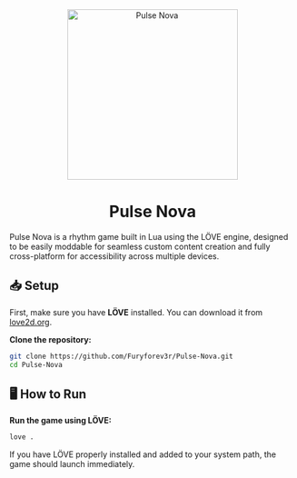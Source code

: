 <div align="center">
  <img src="https://github.com/user-attachments/assets/5216b189-f45b-46f2-9920-fd6982581aa9" alt="Pulse Nova" width="300"/>
  <h1>Pulse Nova</h1>
</div>

Pulse Nova is a rhythm game built in Lua using the LÖVE engine, designed to be easily moddable for seamless custom content creation and fully cross-platform for accessibility across multiple devices.

## 📥 Setup  
First, make sure you have **LÖVE** installed. You can download it from [love2d.org](https://love2d.org/).  

**Clone the repository:**  
```bash
git clone https://github.com/Furyforev3r/Pulse-Nova.git
cd Pulse-Nova
```
## 🖥️ How to Run
**Run the game using LÖVE:**
```bash
love .
```
If you have LÖVE properly installed and added to your system path, the game should launch immediately.
